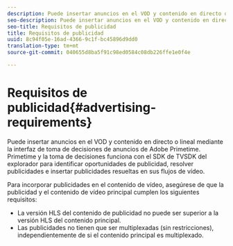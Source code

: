```yaml
---
description: Puede insertar anuncios en el VOD y contenido en directo o lineal mediante la interfaz de toma de decisiones de anuncios de Adobe Primetime. Primetime y la toma de decisiones funciona con el SDK de TVSDK del explorador para identificar oportunidades de publicidad, resolver publicidades e insertar publicidades resueltas en sus flujos de vídeo.
seo-description: Puede insertar anuncios en el VOD y contenido en directo o lineal mediante la interfaz de toma de decisiones de anuncios de Adobe Primetime. Primetime y la toma de decisiones funciona con el SDK de TVSDK del explorador para identificar oportunidades de publicidad, resolver publicidades e insertar publicidades resueltas en sus flujos de vídeo.
seo-title: Requisitos de publicidad
title: Requisitos de publicidad
uuid: 8c94f05e-16ad-4366-9c1f-bc45896d9dd0
translation-type: tm+mt
source-git-commit: 040655d8ba5f91c98ed0584c08db226ffe1e0f4e

---
```



# Requisitos de publicidad{#advertising-requirements}

Puede insertar anuncios en el VOD y contenido en directo o lineal mediante la interfaz de toma de decisiones de anuncios de Adobe Primetime. Primetime y la toma de decisiones funciona con el SDK de TVSDK del explorador para identificar oportunidades de publicidad, resolver publicidades e insertar publicidades resueltas en sus flujos de vídeo.

Para incorporar publicidades en el contenido de vídeo, asegúrese de que la publicidad y el contenido de vídeo principal cumplen los siguientes requisitos:

* La versión HLS del contenido de publicidad no puede ser superior a la versión HLS del contenido principal.
* Las publicidades no tienen que ser multiplexadas (sin restricciones), independientemente de si el contenido principal es multiplexado.

